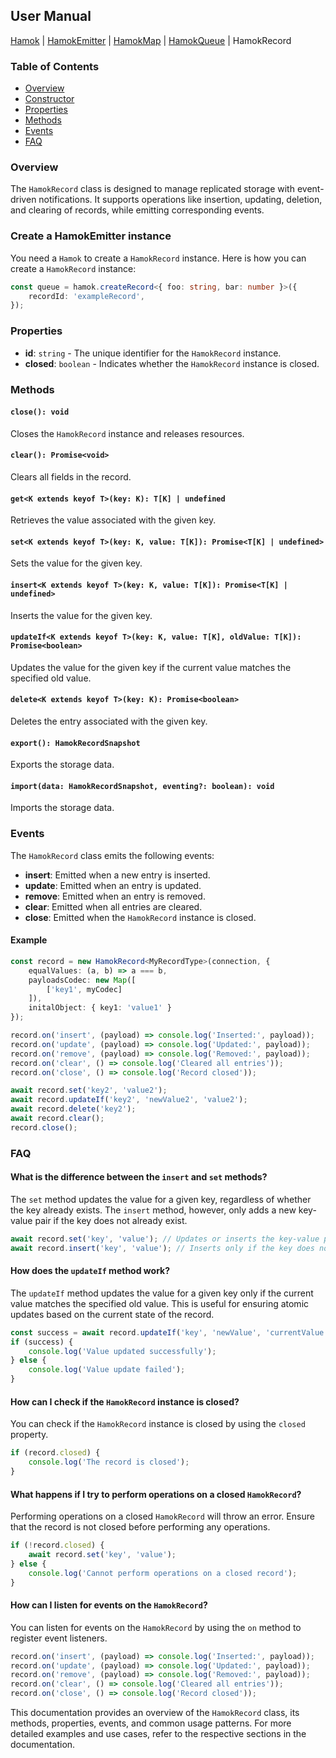 ## User Manual
 [Hamok](./index.md) | [HamokEmitter](./emitter.md) | [HamokMap](./map.md) | [HamokQueue](./queue.md) | HamokRecord

### Table of Contents
* [Overview](#overview)
* [Constructor](#constructor)
* [Properties](#properties)
* [Methods](#methods)
* [Events](#events)
* [FAQ](#faq)

### Overview

The `HamokRecord` class is designed to manage replicated storage with event-driven notifications. It supports operations like insertion, updating, deletion, and clearing of records, while emitting corresponding events.

### Create a HamokEmitter instance

You need a `Hamok` to create a `HamokRecord` instance. Here is how you can create a `HamokRecord` instance:

```typescript
const queue = hamok.createRecord<{ foo: string, bar: number }>({
	recordId: 'exampleRecord',
});
```

### Properties

- **id**: `string` - The unique identifier for the `HamokRecord` instance.
- **closed**: `boolean` - Indicates whether the `HamokRecord` instance is closed.

### Methods

#### `close(): void`
Closes the `HamokRecord` instance and releases resources.

#### `clear(): Promise<void>`
Clears all fields in the record.

#### `get<K extends keyof T>(key: K): T[K] | undefined`
Retrieves the value associated with the given key.

#### `set<K extends keyof T>(key: K, value: T[K]): Promise<T[K] | undefined>`
Sets the value for the given key.

#### `insert<K extends keyof T>(key: K, value: T[K]): Promise<T[K] | undefined>`
Inserts the value for the given key.

#### `updateIf<K extends keyof T>(key: K, value: T[K], oldValue: T[K]): Promise<boolean>`
Updates the value for the given key if the current value matches the specified old value.

#### `delete<K extends keyof T>(key: K): Promise<boolean>`
Deletes the entry associated with the given key.

#### `export(): HamokRecordSnapshot`
Exports the storage data.

#### `import(data: HamokRecordSnapshot, eventing?: boolean): void`
Imports the storage data.

### Events

The `HamokRecord` class emits the following events:

- **insert**: Emitted when a new entry is inserted.
- **update**: Emitted when an entry is updated.
- **remove**: Emitted when an entry is removed.
- **clear**: Emitted when all entries are cleared.
- **close**: Emitted when the `HamokRecord` instance is closed.

#### Example

```typescript
const record = new HamokRecord<MyRecordType>(connection, {
    equalValues: (a, b) => a === b,
    payloadsCodec: new Map([
        ['key1', myCodec]
    ]),
    initalObject: { key1: 'value1' }
});

record.on('insert', (payload) => console.log('Inserted:', payload));
record.on('update', (payload) => console.log('Updated:', payload));
record.on('remove', (payload) => console.log('Removed:', payload));
record.on('clear', () => console.log('Cleared all entries'));
record.on('close', () => console.log('Record closed'));

await record.set('key2', 'value2');
await record.updateIf('key2', 'newValue2', 'value2');
await record.delete('key2');
await record.clear();
record.close();
```

### FAQ

#### What is the difference between the `insert` and `set` methods?

The `set` method updates the value for a given key, regardless of whether the key already exists. The `insert` method, however, only adds a new key-value pair if the key does not already exist.

```typescript
await record.set('key', 'value'); // Updates or inserts the key-value pair
await record.insert('key', 'value'); // Inserts only if the key does not exist
```

#### How does the `updateIf` method work?

The `updateIf` method updates the value for a given key only if the current value matches the specified old value. This is useful for ensuring atomic updates based on the current state of the record.

```typescript
const success = await record.updateIf('key', 'newValue', 'currentValue');
if (success) {
    console.log('Value updated successfully');
} else {
    console.log('Value update failed');
}
```

#### How can I check if the `HamokRecord` instance is closed?

You can check if the `HamokRecord` instance is closed by using the `closed` property.

```typescript
if (record.closed) {
    console.log('The record is closed');
}
```

#### What happens if I try to perform operations on a closed `HamokRecord`?

Performing operations on a closed `HamokRecord` will throw an error. Ensure that the record is not closed before performing any operations.

```typescript
if (!record.closed) {
    await record.set('key', 'value');
} else {
    console.log('Cannot perform operations on a closed record');
}
```

#### How can I listen for events on the `HamokRecord`?

You can listen for events on the `HamokRecord` by using the `on` method to register event listeners.

```typescript
record.on('insert', (payload) => console.log('Inserted:', payload));
record.on('update', (payload) => console.log('Updated:', payload));
record.on('remove', (payload) => console.log('Removed:', payload));
record.on('clear', () => console.log('Cleared all entries'));
record.on('close', () => console.log('Record closed'));
```

This documentation provides an overview of the `HamokRecord` class, its methods, properties, events, and common usage patterns. For more detailed examples and use cases, refer to the respective sections in the documentation.
